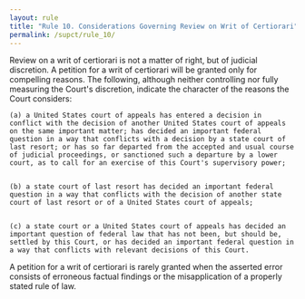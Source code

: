 ```yaml
---
layout: rule
title: "Rule 10. Considerations Governing Review on Writ of Certiorari"
permalink: /supct/rule_10/
---
```


Review on a writ of certiorari is not a matter of right, but of judicial discretion. A petition for a writ of certiorari will be granted only for compelling reasons. The following, although neither controlling nor fully measuring the Court's discretion, indicate the character of the reasons the Court considers:


    (a) a United States court of appeals has entered a decision in conflict with the decision of another United States court of appeals on the same important matter; has decided an important federal question in a way that conflicts with a decision by a state court of last resort; or has so far departed from the accepted and usual course of judicial proceedings, or sanctioned such a departure by a lower court, as to call for an exercise of this Court's supervisory power;


    (b) a state court of last resort has decided an important federal question in a way that conflicts with the decision of another state court of last resort or of a United States court of appeals;


    (c) a state court or a United States court of appeals has decided an important question of federal law that has not been, but should be, settled by this Court, or has decided an important federal question in a way that conflicts with relevant decisions of this Court.


A petition for a writ of certiorari is rarely granted when the asserted error consists of erroneous factual findings or the misapplication of a properly stated rule of law.